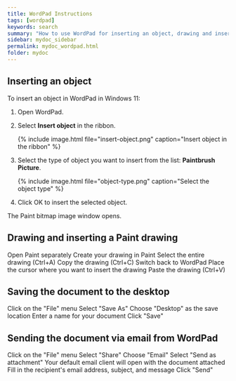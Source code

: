 ```yaml
---
title: WordPad Instructions
tags: [wordpad]
keywords: search
summary: "How to use WordPad for inserting an object, drawing and inserting a Paint image, and sending the document via email"
sidebar: mydoc_sidebar
permalink: mydoc_wordpad.html
folder: mydoc
---
```


## Inserting an object

To insert an object in WordPad in Windows 11:

1. Open WordPad.

1. Select **Insert object** in the ribbon.

    {% include image.html file="insert-object.png" caption="Insert object in the ribbon" %}

1. Select the type of object you want to insert from the list: **Paintbrush Picture**.

    {% include image.html file="object-type.png" caption="Select the object type" %}

1. Click OK to insert the selected object.

The Paint bitmap image window opens.

## Drawing and inserting a Paint drawing

Open Paint separately
Create your drawing in Paint
Select the entire drawing (Ctrl+A)
Copy the drawing (Ctrl+C)
Switch back to WordPad
Place the cursor where you want to insert the drawing
Paste the drawing (Ctrl+V)

## Saving the document to the desktop

Click on the "File" menu
Select "Save As"
Choose "Desktop" as the save location
Enter a name for your document
Click "Save"

## Sending the document via email from WordPad

Click on the "File" menu
Select "Share"
Choose "Email"
Select "Send as attachment"
Your default email client will open with the document attached
Fill in the recipient's email address, subject, and message
Click "Send"

